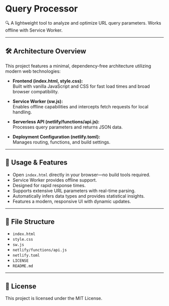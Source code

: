 # Query Processor

🔍 A lightweight tool to analyze and optimize URL query parameters. 
Works offline with Service Worker.

---

## 🛠️ Architecture Overview

This project features a minimal, dependency-free architecture utilizing modern web technologies:

- **Frontend (index.html, style.css):**  
  Built with vanilla JavaScript and CSS for fast load times and broad browser compatibility.

- **Service Worker (sw.js):**  
  Enables offline capabilities and intercepts fetch requests for local handling.

- **Serverless API (netlify/functions/api.js):**  
  Processes query parameters and returns JSON data.

- **Deployment Configuration (netlify.toml):**  
  Manages routing, functions, and build settings.

---

## 📄 Usage & Features

- Open `index.html` directly in your browser—no build tools required.  
- Service Worker provides offline support.  
- Designed for rapid response times.  
- Supports extensive URL parameters with real-time parsing.  
- Automatically infers data types and provides statistical insights.  
- Features a modern, responsive UI with dynamic updates.

---

## 📁 File Structure

- `index.html`  
- `style.css`  
- `sw.js`  
- `netlify/functions/api.js`  
- `netlify.toml`  
- `LICENSE`  
- `README.md`

---

## 📝 License

This project is licensed under the MIT License.
